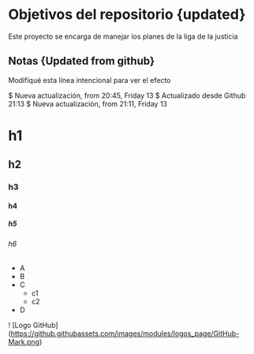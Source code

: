 # Objetivos del repositorio {updated}

Este proyecto se encarga de manejar los planes de la liga de la justicia


## Notas {Updated from github}
Modifiqué esta línea intencional para ver el efecto

$ Nueva actualización, from 20:45, Friday 13
$ Actualizado desde Github 21:13
$ Nueva actualización, from 21:11, Friday 13

# h1
## h2
### h3
#### h4
##### h5
###### h6

* A
* B
* C
  * c1
  * c2
* D

! [Logo GitHub] (https://github.githubassets.com/images/modules/logos_page/GitHub-Mark.png)
